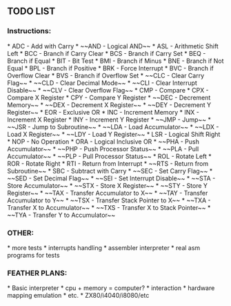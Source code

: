 <h2>TODO LIST</h2>

<h3>Instructions:</h3>
* ADC - Add with Carry
* ~~AND - Logical AND~~
* ASL - Arithmetic Shift Left
* BCC - Branch if Carry Clear
* BCS - Branch if Carry Set
* BEQ - Branch if Equal
* BIT - Bit Test
* BMI - Branch if Minus
* BNE - Branch if Not Equal
* BPL - Branch if Positive
* BRK - Force Interrupt
* BVC - Branch if Overflow Clear
* BVS - Branch if Overflow Set
* ~~CLC - Clear Carry Flag~~
* ~~CLD - Clear Decimal Mode~~
* ~~CLI - Clear Interrupt Disable~~
* ~~CLV - Clear Overflow Flag~~
* CMP - Compare
* CPX - Compare X Register
* CPY - Compare Y Register
* ~~DEC - Decrement Memory~~
* ~~DEX - Decrement X Register~~
* ~~DEY - Decrement Y Register~~
* EOR - Exclusive OR
* INC - Increment Memory
* INX - Increment X Register
* INY - Increment Y Register
* ~~JMP - Jump~~
* ~~JSR - Jump to Subroutine~~
* ~~LDA - Load Accumulator~~
* ~~LDX - Load X Register~~
* ~~LDY - Load Y Register~~
* LSR - Logical Shift Right
* NOP - No Operation
* ORA - Logical Inclusive OR
* ~~PHA - Push Accumulator~~
* ~~PHP - Push Processor Status~~
* ~~PLA - Pull Accumulator~~
* ~~PLP - Pull Processor Status~~
* ROL - Rotate Left
* ROR - Rotate Right
* RTI - Return from Interrupt
* ~~RTS - Return from Subroutine~~
* SBC - Subtract with Carry
* ~~SEC - Set Carry Flag~~
* ~~SED - Set Decimal Flag~~
* ~~SEI - Set Interrupt Disable~~
* ~~STA - Store Accumulator~~
* ~~STX - Store X Register~~
* ~~STY - Store Y Register~~
* ~~TAX - Transfer Accumulator to X~~
* ~~TAY - Transfer Accumulator to Y~~
* ~~TSX - Transfer Stack Pointer to X~~
* ~~TXA - Transfer X to Accumulator~~
* ~~TXS - Transfer X to Stack Pointer~~
* ~~TYA - Transfer Y to Accumulator~~

<h3>OTHER:</h3>
* more tests
* interrupts handling
* assembler interpreter
* real asm programs for tests

<h3>FEATHER PLANS:</h3>
* Basic interpreter
* cpu + memory = computer?
    * interaction
    * hardware mapping emulation
    * etc.
* ZX80/i4040/i8080/etc